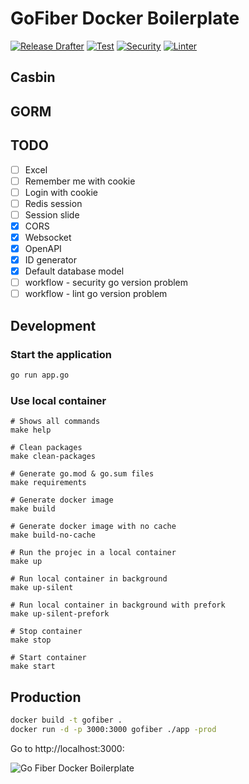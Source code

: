 # GoFiber Docker Boilerplate
[![Release Drafter](https://github.com/ezaurum/fiber-boilerplate/actions/workflows/release-drafter.yml/badge.svg)](https://github.com/ezaurum/fiber-boilerplate/actions/workflows/release-drafter.yml)
[![Test](https://github.com/ezaurum/fiber-boilerplate/actions/workflows/test.yml/badge.svg)](https://github.com/ezaurum/fiber-boilerplate/actions/workflows/test.yml)
[![Security](https://github.com/ezaurum/fiber-boilerplate/actions/workflows/security.yml/badge.svg)](https://github.com/ezaurum/fiber-boilerplate/actions/workflows/security.yml)
[![Linter](https://github.com/ezaurum/fiber-boilerplate/actions/workflows/linter.yml/badge.svg)](https://github.com/ezaurum/fiber-boilerplate/actions/workflows/linter.yml)
## Casbin
## GORM

## TODO
- [ ] Excel
- [ ] Remember me with cookie
- [ ] Login with cookie
- [ ] Redis session
- [ ] Session slide
- [x] CORS
- [x] Websocket
- [x] OpenAPI
- [x] ID generator
- [x] Default database model
- [ ] workflow -  security go version problem
- [ ] workflow -  lint go version problem

## Development

### Start the application 


```bash
go run app.go
```

### Use local container

```
# Shows all commands
make help

# Clean packages
make clean-packages

# Generate go.mod & go.sum files
make requirements

# Generate docker image
make build

# Generate docker image with no cache
make build-no-cache

# Run the projec in a local container
make up

# Run local container in background
make up-silent

# Run local container in background with prefork
make up-silent-prefork

# Stop container
make stop

# Start container
make start
```

## Production

```bash
docker build -t gofiber .
docker run -d -p 3000:3000 gofiber ./app -prod
```

Go to http://localhost:3000:


![Go Fiber Docker Boilerplate](./go_fiber_boilerplate.gif)
